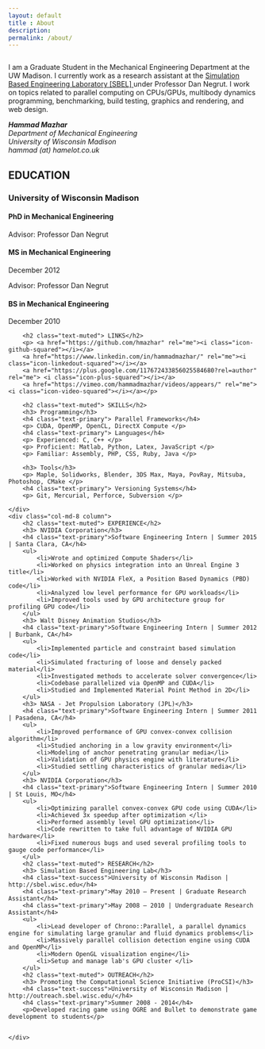 ```yaml
---
layout: default
title : About
description:
permalink: /about/
---
```


<div class="row">
	<!-- <div class="col-md-4 column">
		<img src="/assets/media/images/hammad.png" alt="Hammad Mazhar" class="img-rounded" width = "200px" >
	</div> -->
	<!-- <div class="col-md-8 column"> -->
		<div class="row clearfix">
			<div class="col-md-7 column">
			<p>I am a Graduate Student in the Mechanical Engineering Department at the UW Madison. I currently work as a research assistant at the <a href="http://sbel.wisc.edu">Simulation Based Engineering Laboratory [SBEL] </a> under Professor Dan Negrut. I work on topics related to parallel computing on CPUs/GPUs, multibody dynamics programming, benchmarking, build testing, graphics and rendering, and web design.</p>
			</div>
			<div class="col-md-5 column"> 
			<address> <strong>Hammad Mazhar</strong><br /> Department of Mechanical Engineering<br /> University of Wisconsin Madison<br /> <abbr title="Email"></abbr> hammad (at) hamelot.co.uk</address>
			</div>
		</div>
	<!-- </div> -->
</div>
<div class="row">
	<div class="col-md-4 column">
		<h2 class="text-muted"> EDUCATION</h2>
		<h3> University of Wisconsin Madison</h3>
		<h4 class="text-primary">PhD in Mechanical Engineering</h4>
		<p> Advisor: Professor Dan Negrut </p>
		<h4 class="text-primary">MS in Mechanical Engineering</h4>
		<p> December 2012 </p>
		<p> Advisor: Professor Dan Negrut </p>
		<h4 class="text-primary">BS in Mechanical Engineering</h4>
		<p> December 2010 </p>

		<h2 class="text-muted"> LINKS</h2>
		<p> <a href="https://github.com/hmazhar" rel="me"><i class="icon-github-squared"></i></a>
        <a href="https://www.linkedin.com/in/hammadmazhar/" rel="me"><i class="icon-linkedout-squared"></i></a>
        <a href="https://plus.google.com/117672433856025584680?rel=author" rel="me"> <i class="icon-plus-squared"></i></a>
        <a href="https://vimeo.com/hammadmazhar/videos/appears/" rel="me"> <i class="icon-video-squared"></i></a></p>

		<h2 class="text-muted"> SKILLS</h2>
		<h3> Programming</h3>
		<h4 class="text-primary"> Parallel Frameworks</h4>
		<p> CUDA, OpenMP, OpenCL, DirectX Compute </p>
		<h4 class="text-primary"> Languages</h4>
		<p> Experienced: C, C++ </p>
		<p> Proficient: Matlab, Python, Latex, JavaScript </p>
		<p> Familiar: Assembly, PHP, CSS, Ruby, Java </p>

		<h3> Tools</h3>
		<p> Maple, Solidworks, Blender, 3DS Max, Maya, PovRay, Mitsuba, Photoshop, CMake </p>
		<h4 class="text-primary"> Versioning Systems</h4>
		<p> Git, Mercurial, Perforce, Subversion </p>

	</div>
	<div class="col-md-8 column">
		<h2 class="text-muted"> EXPERIENCE</h2>
		<h3> NVIDIA Corporation</h3>
		<h4 class="text-primary">Software Engineering Intern | Summer 2015 | Santa Clara, CA</h4>
		<ul>
			<li>Wrote and optimized Compute Shaders</li>
			<li>Worked on physics integration into an Unreal Engine 3 title</li>
			<li>Worked with NVIDIA FleX, a Position Based Dynamics (PBD) code</li>
			<li>Analyzed low level performance for GPU workloads</li>
			<li>Improved tools used by GPU architecture group for profiling GPU code</li>
		</ul>
		<h3> Walt Disney Animation Studios</h3>
		<h4 class="text-primary">Software Engineering Intern | Summer 2012 | Burbank, CA</h4>
		<ul>
			<li>Implemented particle and constraint based simulation code</li>
			<li>Simulated fracturing of loose and densely packed material</li>
			<li>Investigated methods to accelerate solver convergence</li>
			<li>Codebase parallelized via OpenMP and CUDA</li>
			<li>Studied and Implemented Material Point Method in 2D</li>
		</ul>
		<h3> NASA - Jet Propulsion Laboratory (JPL)</h3>
		<h4 class="text-primary">Software Engineering Intern | Summer 2011 | Pasadena, CA</h4>
		<ul>
			<li>Improved performance of GPU convex-convex collision algorithm</li>
			<li>Studied anchoring in a low gravity environment</li>
			<li>Modeling of anchor penetrating granular media</li>
			<li>Validation of GPU physics engine with literature</li>
			<li>Studied settling characteristics of granular media</li>
		</ul>
		<h3> NVIDIA Corporation</h3>
		<h4 class="text-primary">Software Engineering Intern | Summer 2010 | St Louis, MO</h4>
		<ul>
			<li>Optimizing parallel convex-convex GPU code using CUDA</li>
			<li>Achieved 3x speedup after optimization </li>
			<li>Performed assembly level GPU optimization</li>
			<li>Code rewritten to take full advantage of NVIDIA GPU hardware</li>
			<li>Fixed numerous bugs and used several profiling tools to gauge code performance</li>
		</ul>
		<h2 class="text-muted"> RESEARCH</h2>
		<h3> Simulation Based Engineering Lab</h3>
		<h4 class="text-success">University of Wisconsin Madison | http://sbel.wisc.edu</h4>
		<h4 class="text-primary">May 2010 – Present | Graduate Research Assistant</h4>
		<h4 class="text-primary">May 2008 – 2010 | Undergraduate Research Assistant</h4>
		<ul>
			<li>Lead developer of Chrono::Parallel, a parallel dynamics engine for simulating large granular and fluid dynamics problems</li>
			<li>Massively parallel collision detection engine using CUDA and OpenMP</li>
			<li>Modern OpenGL visualization engine</li>
			<li>Setup and manage lab's GPU cluster </li>
		</ul>
		<h2 class="text-muted"> OUTREACH</h2>
		<h3> Promoting the Computational Science Initiative (ProCSI)</h3>
		<h4 class="text-success">University of Wisconsin Madison | http://outreach.sbel.wisc.edu/</h4>
		<h4 class="text-primary">Summer 2008 - 2014</h4>
		<p>Developed racing game using OGRE and Bullet to demonstrate game development to students</p>


	</div>
</div>
